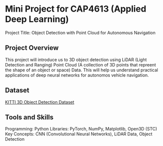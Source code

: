 # Mini Project for CAP4613 (Applied Deep Learning)
Project Title: Object Detection with Point Cloud for Autonomous Navigation 
 
## Project Overview
This project will introduce us to 3D object detection using LiDAR (Light Detection and Ranging) Point Cloud (A collection of 3D points that repreent the shape of an object or space) Data. This will help us understand practical applications of deep neural networks for autonomos vehicle navigation.

## Dataset
[KITTI 3D Object Detection Dataset](https://www.cvlibs.net/datasets/kitti/eval_object.php?obj_benchmark=3d)

## Tools and Skills
Programming: Python
Libraries: PyTorch, NumPy, Matplotlib, Open3D (STC)
Key Concepts: CNN (Convolutional Neural Networks), LiDAR Data, Object Detection
